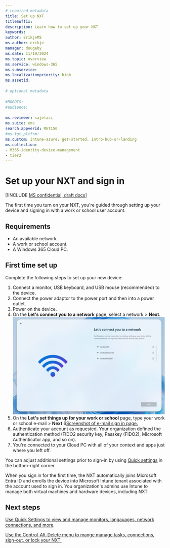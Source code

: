 ```yaml
---
# required metadata
title: Set up NXT
titleSuffix:
description: Learn how to set up your NXT
keywords:
author: ErikjeMS  
ms.author: erikje
manager: dougeby
ms.date: 11/19/2024
ms.topic: overview
ms.service: windows-365
ms.subservice:
ms.localizationpriority: high
ms.assetid: 

# optional metadata

#ROBOTS:
#audience:

ms.reviewer: sajelaci
ms.suite: ems
search.appverid: MET150
#ms.tgt_pltfrm:
ms.custom: intune-azure; get-started; intro-hub-or-landing
ms.collection:
- M365-identity-device-management
- tier2
---
```


# Set up your NXT and sign in

[!INCLUDE [MS confidential, draft docs](../includes/draft-doc.md)]

The first time you turn on your NXT, you're guided through setting up your device and signing in with a work or school user account.

## Requirements

- An available network.
- A work or school account.
- A Windows 365 Cloud PC.

## First time set up

Complete the following steps to set up your new device:

1. Connect a monitor, USB keyboard, and USB mouse (recommended) to the device.
2. Connect the power adaptor to the power port and then into a power outlet.
3. Power on the device.
4. On the **Let's connect you to a network** page, select a network > **Next**.
![Screenshot of network connect page.](media/setup/connect-network.png)
5. On the **Let's set things up for your work or school** page, type your work or school e-mail > **Next**
6[Screenshot of e-mail sign in page.](media/setup/email-sign-in.png)
7. Authenticate your account as requested. Your organization defined the authentication method (FIDO2 security key, Passkey (FIDO2), Microsoft Authenticator app, and so on).
8. You're connected to your Cloud PC with all of your context and apps just where you left off.

You can adjust additional settings prior to sign-in by using [Quick settings](quick-settings.md) in the bottom-right corner.

When you sign in for the first time, the NXT automatically joins Microsoft Entra ID and enrolls the device into Microsoft Intune tenant associated with the account used to sign in. You organization's admins use Intune to manage both virtual machines and hardware devices, including NXT.

<!-- ########################## -->
## Next steps

[Use Quick Settings to view and manage monitors, langauages, network connections, and more](quick-settings.md).

[Use the Control-Alt-Delete menu to mange manage tasks, connections, sign-out, or lock your NXT.](control-alt-delete.md)
